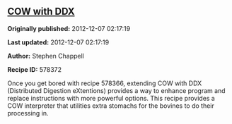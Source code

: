 ## [COW with DDX](https://code.activestate.com/recipes/578372-cow-with-ddx)

**Originally published:** 2012-12-07 02:17:19

**Last updated:** 2012-12-07 02:17:19

**Author:** Stephen Chappell

**Recipe ID:** 578372

Once you get bored with recipe 578366, extending COW with DDX (Distributed Digestion eXtentions) provides a way to enhance program and replace instructions with more powerful options. This recipe provides a COW interpreter that utilities extra stomachs for the bovines to do their processing in.
